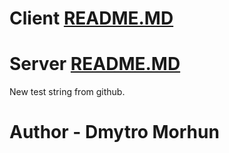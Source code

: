 # Client [README.MD](https://github.com/DimaMorgun/JSFSTP-Task-1/tree/development/client)
# Server [README.MD](https://github.com/DimaMorgun/JSFSTP-Task-1/tree/development/server)

New test string from github.

# Author - Dmytro Morhun
